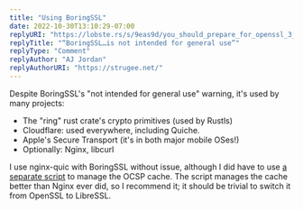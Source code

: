 ```yaml
---
title: "Using BoringSSL"
date: 2022-10-30T13:10:29-07:00
replyURI: "https://lobste.rs/s/9eas9d/you_should_prepare_for_openssl_3_x_secvuln#c_sk5f3v"
replyTitle: "“BoringSSL…is not intended for general use”"
replyType: "Comment"
replyAuthor: "AJ Jordan"
replyAuthorURI: "https://strugee.net/"
---
```


Despite BoringSSL's "not intended for general use" warning, it's used by many projects:

- The "ring" rust crate's crypto primitives (used by Rustls)
- Cloudflare: used everywhere, including Quiche.
- Apple's Secure Transport (it's in both major mobile OSes!)
- Optionally: Nginx, libcurl

I use nginx-quic with BoringSSL without issue, although I did have to use [a separate script](https://github.com/tomwassenberg/certbot-ocsp-fetcher) to manage the OCSP cache. The script manages the cache better than Nginx ever did, so I recommend it; it should be trivial to switch it from OpenSSL to LibreSSL.
